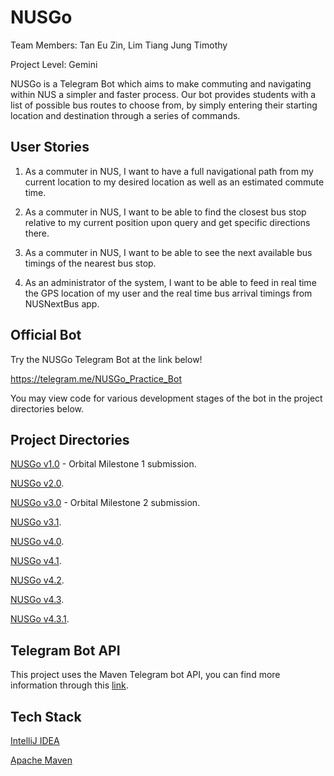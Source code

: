 # NUSGo
Team Members: Tan Eu Zin, Lim Tiang Jung Timothy

Project Level: Gemini

NUSGo is a Telegram Bot which aims to make commuting and navigating within NUS a simpler and faster process. Our bot provides students with a list of possible bus routes to choose from, by simply entering their starting location and destination through a series of commands. 

## User Stories
1. As a commuter in NUS, I want to have a full navigational path from my current location to my desired
location as well as an estimated commute time.

2. As a commuter in NUS, I want to be able to find the closest bus stop relative to my current position
upon query and get specific directions there.

3. As a commuter in NUS, I want to be able to see the next available bus timings of the nearest bus stop.

4. As an administrator of the system, I want to be able to feed in real time the GPS location of my user
and the real time bus arrival timings from NUSNextBus app.

## Official Bot
Try the NUSGo Telegram Bot at the link below!

https://telegram.me/NUSGo_Practice_Bot

You may view code for various development stages of the bot in the project directories below.

## Project Directories
[NUSGo v1.0](/NUSGo%20v1.0) - Orbital Milestone 1 submission.

[NUSGo v2.0](/NUSGo%20v2.0).

[NUSGo v3.0](/NUSGo%20v3.0) - Orbital Milestone 2 submission.

[NUSGo v3.1](/NUSGo%20v3.0).

[NUSGo v4.0](/NUSGo%20v4.0).

[NUSGo v4.1](/NUSGo%20v4.1).

[NUSGo v4.2](/NUSGo%20v4.2).

[NUSGo v4.3](/NUSGo%20v4.3).

[NUSGo v4.3.1](/NUSGo%20v4.3.1).


## Telegram Bot API
This project uses the Maven Telegram bot API, you can find more information through this [link](https://github.com/rubenlagus/TelegramBots).

## Tech Stack
[IntelliJ IDEA](https://www.jetbrains.com/idea/)

[Apache Maven](http://maven.apache.org/)
